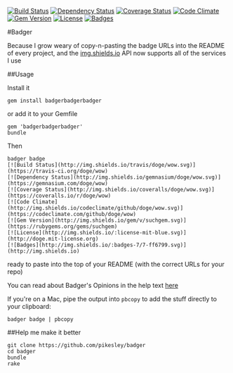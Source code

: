 [![Build Status](http://img.shields.io/travis/pikesley/badger.svg)](https://travis-ci.org/pikesley/badger)
[![Dependency Status](http://img.shields.io/gemnasium/pikesley/badger.svg)](https://gemnasium.com/pikesley/badger)
[![Coverage Status](http://img.shields.io/coveralls/pikesley/badger.svg)](https://coveralls.io/r/pikesley/badger)
[![Code Climate](http://img.shields.io/codeclimate/github/pikesley/badger.svg)](https://codeclimate.com/github/pikesley/badger)
[![Gem Version](http://img.shields.io/gem/v/badgerbadgerbadger.svg)](https://rubygems.org/gems/badgerbadgerbadger)
[![License](http://img.shields.io/:license-mit-blue.svg)](http://pikesley.mit-license.org)
[![Badges](http://img.shields.io/:badges-7/7-ff6799.svg)](http://img.shields.io)

#Badger

Because I grow weary of copy-n-pasting the badge URLs into the README of every project, and the [img.shields.io](http://img.shields.io) API now supports all of the services I use 

##Usage

Install it

    gem install badgerbadgerbadger

or add it to your Gemfile

    gem 'badgerbadgerbadger'
    bundle
    
Then
 
    badger badge
    [![Build Status](http://img.shields.io/travis/doge/wow.svg)](https://travis-ci.org/doge/wow)
    [![Dependency Status](http://img.shields.io/gemnasium/doge/wow.svg)](https://gemnasium.com/doge/wow)
    [![Coverage Status](http://img.shields.io/coveralls/doge/wow.svg)](https://coveralls.io/r/doge/wow)
    [![Code Climate](http://img.shields.io/codeclimate/github/doge/wow.svg)](https://codeclimate.com/github/doge/wow)
    [![Gem Version](http://img.shields.io/gem/v/suchgem.svg)](https://rubygems.org/gems/suchgem)
    [![License](http://img.shields.io/:license-mit-blue.svg)](http://doge.mit-license.org)
    [![Badges](http://img.shields.io/:badges-7/7-ff6799.svg)](http://img.shields.io) 

ready to paste into the top of your README (with the correct URLs for your repo)

You can read about Badger's Opinions in the help text [here](https://github.com/pikesley/badger/blob/master/DESC.md) 

If you're on a Mac, pipe the output into `pbcopy` to add the stuff directly to your clipboard:

    badger badge | pbcopy

##Help me make it better

    git clone https://github.com/pikesley/badger
    cd badger
    bundle
    rake